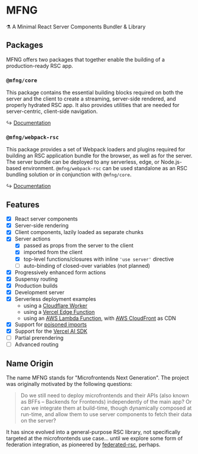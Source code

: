 # MFNG

⚗️ A Minimal React Server Components Bundler & Library

## Packages

MFNG offers two packages that together enable the building of a production-ready
RSC app.

### `@mfng/core`

This package contains the essential building blocks required on both the server
and the client to create a streaming, server-side rendered, and properly
hydrated RSC app. It also provides utilities that are needed for server-centric,
client-side navigation.

↪
[Documentation](https://github.com/unstubbable/mfng/blob/main/packages/core/README.md)

### `@mfng/webpack-rsc`

This package provides a set of Webpack loaders and plugins required for building
an RSC application bundle for the browser, as well as for the server. The server
bundle can be deployed to any serverless, edge, or Node.js-based environment.
`@mfng/webpack-rsc` can be used standalone as an RSC bundling solution or in
conjunction with `@mfng/core`.

↪
[Documentation](https://github.com/unstubbable/mfng/blob/main/packages/webpack-rsc/README.md)

## Features

- [x] React server components
- [x] Server-side rendering
- [x] Client components, lazily loaded as separate chunks
- [x] Server actions
  - [x] passed as props from the server to the client
  - [x] imported from the client
  - [x] top-level functions/closures with inline `'use server'` directive
  - [ ] auto-binding of closed-over variables (not planned)
- [x] Progressively enhanced form actions
- [x] Suspensy routing
- [x] Production builds
- [x] Development server
- [x] Serverless deployment examples
  - using a [Cloudflare Worker](https://workers.cloudflare.com)
  - using a
    [Vercel Edge Function](https://vercel.com/docs/functions/edge-functions)
  - using an [AWS Lambda Function](https://aws.amazon.com/lambda/), with
    [AWS CloudFront](https://aws.amazon.com/cloudfront/) as CDN
- [x] Support for
      [poisoned imports](https://github.com/reactjs/rfcs/blob/main/text/0227-server-module-conventions.md#poisoned-imports)
- [x] Support for the [Vercel AI SDK](https://sdk.vercel.ai/docs)
- [ ] Partial prerendering
- [ ] Advanced routing

## Name Origin

The name MFNG stands for "Microfrontends Next Generation". The project was
originally motivated by the following questions:

> Do we still need to deploy microfrontends and their APIs (also known as BFFs –
> Backends for Frontends) independently of the main app? Or can we integrate
> them at build-time, though dynamically composed at run-time, and allow them to
> use server components to fetch their data on the server?

It has since evolved into a general-purpose RSC library, not specifically
targeted at the microfrontends use case... until we explore some form of
federation integration, as pioneered by
[federated-rsc](https://github.com/jacob-ebey/federated-rsc/), perhaps.
